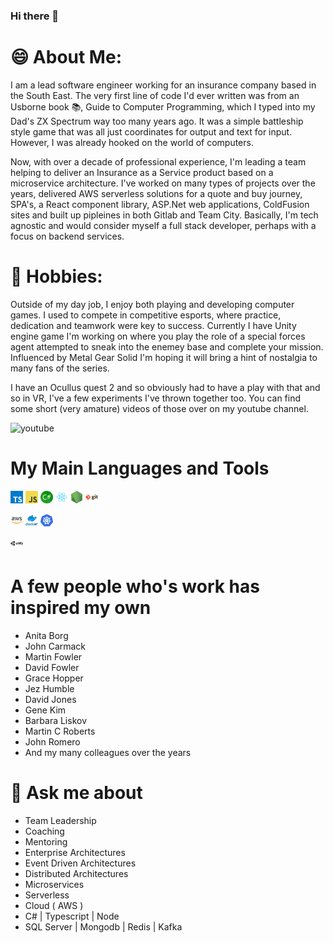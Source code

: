 ### Hi there 👋

# 😄 About Me:

I am a lead software engineer working for an insurance company based in the South East. The very first line of code I'd ever written was from an Usborne book :books:, Guide to Computer Programming, which I typed into my Dad's ZX Spectrum way too many years ago. It was a simple battleship style game that was all just coordinates for output and text for input. However, I was already hooked on the world of computers. 

Now, with over a decade of professional experience, I'm leading a team helping to deliver an Insurance as a Service product based on a microservice architecture. I've worked on many types of projects over the years, delivered AWS serverless solutions for a quote and buy journey, SPA's, a React component library, ASP.Net web applications, ColdFusion sites and built up pipleines in both Gitlab and Team City. Basically, I'm tech agnostic and would consider myself a full stack developer, perhaps with a focus on backend services.

# 🚴 Hobbies:

Outside of my day job, I enjoy both playing and developing computer games. I used to compete in competitive esports, where practice, dedication and teamwork were key to success.  Currently I have Unity engine game I'm working on where you play the role of a special forces agent attempted to sneak into the enemey base and complete your mission. Influenced by Metal Gear Solid I'm hoping it will bring a hint of nostalgia to many fans of the series. 

I have an Ocullus quest 2 and so obviously had to have a play with that and so in VR, I've a few experiments I've thrown together too. You can find some short (very amature) videos of those over on my youtube channel. 

![youtube](https://img.shields.io/badge/YouTube-FF0000?style=for-the-badge&logo=youtube&logoColor=white)

# My Main Languages and Tools

<code><img height="20" src="https://raw.githubusercontent.com/github/explore/80688e429a7d4ef2fca1e82350fe8e3517d3494d/topics/typescript/typescript.png"></code>
<code><img height="20" src="https://raw.githubusercontent.com/github/explore/80688e429a7d4ef2fca1e82350fe8e3517d3494d/topics/javascript/javascript.png"></code>
<code><img height="20" src="https://raw.githubusercontent.com/github/explore/80688e429a7d4ef2fca1e82350fe8e3517d3494d/topics/csharp/csharp.png"></code>
<code><img height="20" src="https://raw.githubusercontent.com/github/explore/80688e429a7d4ef2fca1e82350fe8e3517d3494d/topics/react/react.png"></code>
<code><img height="20" src="https://raw.githubusercontent.com/github/explore/80688e429a7d4ef2fca1e82350fe8e3517d3494d/topics/nodejs/nodejs.png"></code>
<code><img height="20" src="https://raw.githubusercontent.com/github/explore/80688e429a7d4ef2fca1e82350fe8e3517d3494d/topics/git/git.png"></code>

<code><img height="20" src="https://raw.githubusercontent.com/github/explore/80688e429a7d4ef2fca1e82350fe8e3517d3494d/topics/aws/aws.png"></code>
<code><img height="20" src="https://raw.githubusercontent.com/github/explore/80688e429a7d4ef2fca1e82350fe8e3517d3494d/topics/docker/docker.png"></code>
<code><img height="20" src="https://raw.githubusercontent.com/github/explore/80688e429a7d4ef2fca1e82350fe8e3517d3494d/topics/kubernetes/kubernetes.png"></code>

<code><img height="20" src="https://raw.githubusercontent.com/github/explore/80688e429a7d4ef2fca1e82350fe8e3517d3494d/topics/unity/unity.png"></code>

# A few people who's work has inspired my own

- Anita Borg
- John Carmack
- Martin Fowler
- David Fowler
- Grace Hopper
- Jez Humble
- David Jones
- Gene Kim
- Barbara Liskov
- Martin C Roberts
- John Romero 
- And my many colleagues over the years

# 💬 Ask me about

- Team Leadership
- Coaching
- Mentoring
- Enterprise Architectures
- Event Driven Architectures
- Distributed Architectures
- Microservices
- Serverless
- Cloud ( AWS )
- C# | Typescript | Node
- SQL Server | Mongodb | Redis | Kafka

<!--
**ziphrax/ziphrax** is a ✨ _special_ ✨ repository because its `README.md` (this file) appears on your GitHub profile.

Here are some ideas to get you started:

- 🔭 I’m currently working on ...
- 🌱 I’m currently learning ...
- 👯 I’m looking to collaborate on ...
- 🤔 I’m looking for help with ...
- 💬 Ask me about ...
- 📫 How to reach me: ...
- 😄 Pronouns: ...
- ⚡ Fun fact: ...
-->
